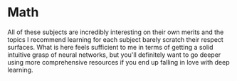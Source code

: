 # Math

All of these subjects are incredibly interesting on their own merits and the topics I recommend learning for each subject barely scratch their respect surfaces. What is here feels sufficient to me in terms of getting a solid intuitive grasp of neural networks, but you'll definitely want to go deeper using more comprehensive resources if you end up falling in love with deep learning.
